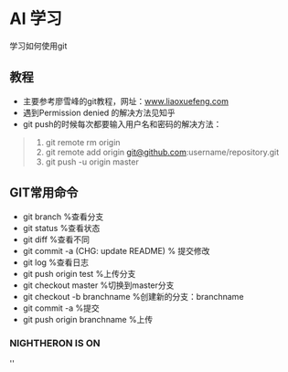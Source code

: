 # AI 学习
学习如何使用git
## 教程
*  主要参考廖雪峰的git教程，网址：www.liaoxuefeng.com
*  遇到Permission denied <PublicKEY>的解决方法见知乎
*  git push的时候每次都要输入用户名和密码的解决方法：
>  1.  git remote rm origin
>  2.  git remote add origin git@github.com:username/repository.git
>  3.  git push -u origin master

## GIT常用命令

* git branch  %查看分支
* git status  %查看状态
* git diff    %查看不同
* git commit -a (CHG: update README) % 提交修改
* git log  %查看日志
* git push origin test %上传分支
* git checkout master %切换到master分支
* git checkout -b branchname %创建新的分支：branchname
* git commit -a %提交
* git push origin branchname %上传

### NIGHTHERON IS ON
'<abc>'
